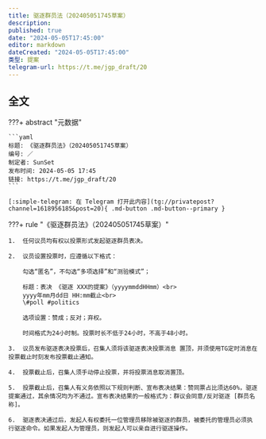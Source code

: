 ```yaml
---
title: 驱逐群员法（202405051745草案）
description:
published: true
date: "2024-05-05T17:45:00"
editor: markdown
dateCreated: "2024-05-05T17:45:00"
类型: 提案
telegram-url: https://t.me/jgp_draft/20
---
```


## 全文

???+ abstract "元数据"

    ```yaml
    标题: 《驱逐群员法》（202405051745草案）
    编号: ／
    制定者: SunSet
    发布时间: 2024-05-05 17:45
    链接: https://t.me/jgp_draft/20
    ```

    [:simple-telegram: 在 Telegram 打开此内容](tg://privatepost?channel=1618956185&post=20){ .md-button .md-button--primary }

???+ rule "《驱逐群员法》（202405051745草案）"

    1.  任何议员均有权以投票形式发起驱逐群员表决。

    2.  议员设置投票时，应遵循以下格式：

        勾选“匿名”，不勾选“多项选择”和“测验模式”；

        标题：表决 《驱逐 XXX的提案》（yyyymmddHHmm）<br>
        yyyy年mm月dd日 HH:mm截止<br>
        \#poll #politics

        选项设置：赞成；反对；弃权。

        时间格式为24小时制。投票时长不低于24小时，不高于48小时。

    3.  议员发布驱逐表决投票后，召集人须将该驱逐表决投票消息 置顶，并须使用TG定时消息在投票截止时刻发布投票截止通知。

    4.  投票截止后，召集人须手动停止投票，并将投票消息取消置顶。

    5.  投票截止后，召集人有义务依照以下规则判断、宣布表决结果：赞同票占比须达60%，驱逐提案通过，其余情况均为不通过。宣布表决结果的一般格式为：群议会同意/反对驱逐 [群员名称]。

    6.  驱逐表决通过后，发起人有权委托一位管理员移除被驱逐的群员，被委托的管理员必须执行驱逐命令。如果发起人为管理员，则发起人可以亲自进行驱逐操作。
